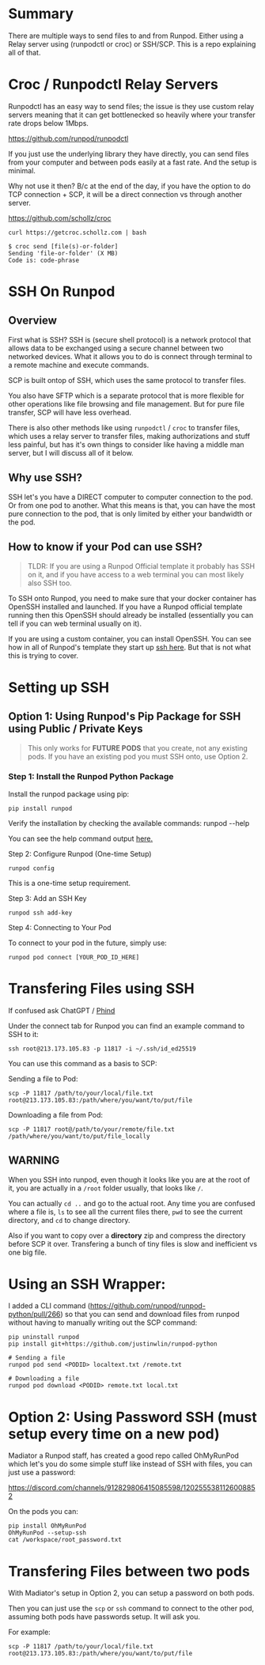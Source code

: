 # Summary

There are multiple ways to send files to and from Runpod. Either using a Relay server using (runpodctl or croc) or SSH/SCP. This is a repo explaining all of that.

# Croc / Runpodctl Relay Servers

Runpodctl has an easy way to send files; the issue is they use custom relay servers meaning that it can get bottlenecked so heavily where your transfer rate drops below 1Mbps. 


https://github.com/runpod/runpodctl

If you just use the underlying library they have directly, you can send files from your computer and between pods easily at a fast rate. And the setup is minimal. 

Why not use it then? B/c at the end of the day, if you have the option to do TCP connection + SCP, it will be a direct connection vs through another server.

https://github.com/schollz/croc
```
curl https://getcroc.schollz.com | bash
```

```
$ croc send [file(s)-or-folder]
Sending 'file-or-folder' (X MB)
Code is: code-phrase
```


# SSH On Runpod

## Overview
First what is SSH? SSH is (secure shell protocol) is a network protocol that allows data to be exchanged using a secure channel between two networked devices. What it allows you to do is connect through terminal to a remote machine and execute commands. 

SCP is built ontop of SSH, which uses the same protocol to transfer files.

You also have SFTP which is a separate protocol that is more flexible for other operations like file browsing and file management. But for pure file transfer, SCP will have less overhead. 

There is also other methods like using `runpodctl` / `croc` to transfer files, which uses a relay server to transfer files, making authorizations and stuff less painful, but has it's own things to consider like having a middle man server, but I will discuss all of it below.

## Why use SSH?

SSH let's you have a DIRECT computer to computer connection to the pod. Or from one pod to another. What this means is that, you can have the most pure connection to the pod, that is only limited by either your bandwidth or the pod.

## How to know if your Pod can use SSH?

> TLDR: If you are using a Runpod Official template it probably has SSH on it, and if you have access to a web terminal you can most likely also SSH too.

To SSH onto Runpod, you need to make sure that your docker container has OpenSSH installed and launched. If you have a Runpod official template running then this OpenSSH should already be installed (essentially you can tell if you can web terminal usually on it).

If you are using a custom container, you can install OpenSSH. You can see how in all of Runpod's template they start up [ssh here](https://github.com/runpod/containers/blob/main/container-template/start.sh). But that is not what this is trying to cover. 

# Setting up SSH

## Option 1: Using Runpod's Pip Package for SSH using Public / Private Keys
> This only works for **FUTURE PODS** that you create, not any existing pods. If you have an existing pod you must SSH onto, use Option 2.

### Step 1: Install the Runpod Python Package
Install the runpod package using pip:
```
pip install runpod
```

Verify the installation by checking the available commands:
runpod --help

You can see the help command output [here.](https://github.com/runpod/runpod-python/blob/main/docs/cli/demos/help.gif)

Step 2: Configure Runpod (One-time Setup)

```
runpod config
```

This is a one-time setup requirement.

Step 3: Add an SSH Key
```
runpod ssh add-key
```

Step 4: Connecting to Your Pod

To connect to your pod in the future, simply use:

```
runpod pod connect [YOUR_POD_ID_HERE]
```

# Transfering Files using SSH

If confused ask ChatGPT / [Phind](https://www.phind.com/search?home=true)

Under the connect tab for Runpod you can find an example command to SSH to it:
```
ssh root@213.173.105.83 -p 11817 -i ~/.ssh/id_ed25519
```

You can use this command as a basis to SCP:

Sending a file to Pod:
```
scp -P 11817 /path/to/your/local/file.txt root@213.173.105.83:/path/where/you/want/to/put/file
```

Downloading a file from Pod:
```
scp -P 11817 root@/path/to/your/remote/file.txt /path/where/you/want/to/put/file_locally
```

## WARNING
When you SSH into runpod, even though it looks like you are at the root of it, you are actually in a `/root` folder usually, that looks like `/`. 

You can actually `cd ..` and go to the actual root. Any time you are confused where a file is, `ls` to see all the current files there, `pwd` to see the current directory, and `cd` to change directory.

Also if you want to copy over a **directory** zip and compress the directory before SCP it over. Transfering a bunch of tiny files is slow and inefficient vs one big file.

# Using an SSH Wrapper:
I added a CLI command (https://github.com/runpod/runpod-python/pull/266) so that you can send and download files from runpod without having to manually writing out the SCP command:

```
pip uninstall runpod
pip install git+https://github.com/justinwlin/runpod-python

# Sending a file
runpod pod send <PODID> localtext.txt /remote.txt

# Downloading a file
runpod pod download <PODID> remote.txt local.txt
```

# Option 2: Using Password SSH (must setup every time on a new pod)
Madiator a Runpod staff, has created a good repo called OhMyRunPod which let's you do some simple stuff like instead of SSH with files, you can just use a password:

https://discord.com/channels/912829806415085598/1202555381126008852

On the pods you can:
```
pip install OhMyRunPod
OhMyRunPod --setup-ssh
cat /workspace/root_password.txt
```

# Transfering Files between two pods

With Madiator's setup in Option 2, you can setup a password on both pods.

Then you can just use the `scp` or `ssh` command to connect to the other pod, assuming both pods have passwords setup. It will ask you. 

For example:
```
scp -P 11817 /path/to/your/local/file.txt root@213.173.105.83:/path/where/you/want/to/put/file
```

